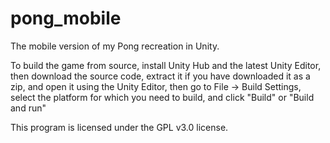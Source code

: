 # pong_mobile
The mobile version of my Pong recreation in Unity.

To build the game from source, install Unity Hub and the latest Unity Editor, then download the source code, extract it if you have downloaded it as a zip, and open it using the Unity Editor, then go to File -> Build Settings, select the platform for which you need to build, and click "Build" or "Build and run"

This program is licensed under the GPL v3.0 license.
